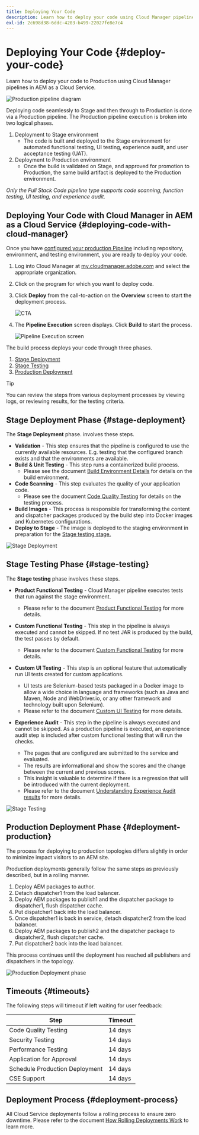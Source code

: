 ```yaml
---
title: Deploying Your Code
description: Learn how to deploy your code using Cloud Manager pipelines in AEM as a Cloud Service.
exl-id: 2c698d38-6ddc-4203-b499-22027fe8e7c4
---
```


# Deploying Your Code {#deploy-your-code} 

Learn how to deploy your code to Production using Cloud Manager pipelines in AEM as a Cloud Service.

![Production pipeline diagram](./assets/configure-pipeline/production-pipeline-diagram.png)

Deploying code seamlessly to Stage and then through to Production is done via a Production pipeline. The Production pipeline execution is broken into two logical phases.

1. Deployment to Stage environment
    * The code is built and deployed to the Stage environment for automated functional testing, UI testing, experience audit, and user acceptance testing (UAT).
1. Deployment to Production environment
    * Once the build is validated on Stage, and approved for promotion to Production, the same build artifact is deployed to the Production environment.

_Only the Full Stack Code pipeline type supports code scanning, function testing, UI testing, and experience audit._

## Deploying Your Code with Cloud Manager in AEM as a Cloud Service {#deploying-code-with-cloud-manager}

Once you have [configured your production Pipeline](/help/implementing/cloud-manager/configuring-pipelines/configuring-production-pipelines.md) including repository, environment, and testing environment, you are ready to deploy your code.

1. Log into Cloud Manager at [my.cloudmanager.adobe.com](https://my.cloudmanager.adobe.com/) and select the appropriate organization.

1. Click on the program for which you want to deploy code.

1. Click **Deploy** from the call-to-action on the **Overview** screen to start the deployment process.

   ![CTA](assets/deploy-code1.png)

1. The **Pipeline Execution** screen displays. Click **Build** to start the process.

   ![Pipeline Execution screen](assets/deploy-code2.png)

The build process deploys your code through three phases.

1. [Stage Deployment](#stage-deployment)
1. [Stage Testing](#stage-testing)
1. [Production Deployment](#production-deployment)

>[!TIP]
>
>You can review the steps from various deployment processes by viewing logs, or reviewing results, for the testing criteria.

## Stage Deployment Phase {#stage-deployment}

The **Stage Deployment** phase. involves these steps.

* **Validation**  - This step ensures that the pipeline is configured to use the currently available resources. E.g. testing that the configured branch exists and that the environments are available.
* **Build &amp; Unit Testing** - This step runs a containerized build process.
  * Please see the document [Build Environment Details](/help/implementing/cloud-manager/getting-access-to-aem-in-cloud/build-environment-details.md) for details on the build environment.
* **Code Scanning** - This step evaluates the quality of your application code.
  * Please see the document [Code Quality Testing](/help/implementing/cloud-manager/code-quality-testing.md) for details on the testing process.
* **Build Images** - This process is responsible for transforming the content and dispatcher packages produced by the build step into Docker images and Kubernetes configurations.
* **Deploy to Stage** - The image is deployed to the staging environment in preparation for the [Stage testing stage.](#stage-testing)

![Stage Deployment](assets/stage-deployment.png)

## Stage Testing Phase {#stage-testing}

The **Stage testing** phase involves these steps.

* **Product Functional Testing** - Cloud Manager pipeline executes tests that run against the stage environment.
   * Please refer to the document [Product Functional Testing](/help/implementing/cloud-manager/functional-testing.md#product-functional-testing) for more details.

* **Custom Functional Testing** - This step in the pipeline is always executed and cannot be skipped. If no test JAR is produced by the build, the test passes by default.  
   * Please refer to the document [Custom Functional Testing](/help/implementing/cloud-manager/functional-testing.md#custom-functional-testing) for more details.

* **Custom UI Testing** - This step is an optional feature that automatically run UI tests created for custom applications.
   * UI tests are Selenium-based tests packaged in a Docker image to allow a wide choice in language and frameworks (such as Java and Maven, Node and WebDriver.io, or any other framework and technology built upon Selenium).
   * Please refer to the document [Custom UI Testing](/help/implementing/cloud-manager/functional-testing.md#custom-ui-testing) for more details.

* **Experience Audit** - This step in the pipeline is always executed and cannot be skipped. As a production pipeline is executed, an experience audit step is included after custom functional testing that will run the checks.
   * The pages that are configured are submitted to the service and evaluated. 
   * The results are informational and show the scores and the change between the current and previous scores.
   * This insight is valuable to determine if there is a regression that will be introduced with the current deployment.
   * Please refer to the document [Understanding Experience Audit results](/help/implementing/cloud-manager/experience-audit-testing.md) for more details.

![Stage Testing](assets/stage-testing.png)

## Production Deployment Phase {#deployment-production}

The process for deploying to production topologies differs slightly in order to minimize impact visitors to an AEM site.

Production deployments generally follow the same steps as previously described, but in a rolling manner.

1. Deploy AEM packages to author.
1. Detach dispatcher1 from the load balancer.
1. Deploy AEM packages to publish1 and the dispatcher package to dispatcher1, flush dispatcher cache.
1. Put dispatcher1 back into the load balancer.
1. Once dispatcher1 is back in service, detach dispatcher2 from the load balancer.
1. Deploy AEM packages to publish2 and the dispatcher package to dispatcher2, flush dispatcher cache.
1. Put dispatcher2 back into the load balancer.

This process continues until the deployment has reached all publishers and dispatchers in the topology.

![Production Deployment phase](assets/production-deployment.png)

## Timeouts {#timeouts}

The following steps will timeout if left waiting for user feedback:

|Step|Timeout|
|--- |--- |
|Code Quality Testing|14 days|
|Security Testing|14 days|
|Performance Testing|14 days|
|Application for Approval|14 days|
|Schedule Production Deployment|14 days|
|CSE Support|14 days|

## Deployment Process {#deployment-process}

All Cloud Service deployments follow a rolling process to ensure zero downtime. Please refer to the document [How Rolling Deployments Work](/help/implementing/deploying/overview.md#how-rolling-deployments-work) to learn more.